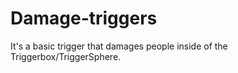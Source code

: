 # Damage-triggers
It's a basic trigger that damages people inside of the Triggerbox/TriggerSphere. 
